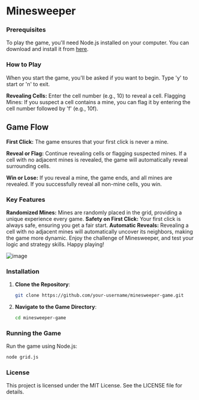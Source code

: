 # Minesweeper
### Prerequisites

To play the game, you'll need Node.js installed on your computer. You can download and install it from [here](https://nodejs.org/).

### How to Play
When you start the game, you'll be asked if you want to begin. Type 'y' to start or 'n' to exit.

**Revealing Cells:** Enter the cell number (e.g., 10) to reveal a cell.
Flagging Mines: If you suspect a cell contains a mine, you can flag it by entering the cell number followed by 'f' (e.g., 10f).
## Game Flow
**First Click:** The game ensures that your first click is never a mine.

**Reveal or Flag:** Continue revealing cells or flagging suspected mines. If a cell with no adjacent mines is revealed, the game will automatically reveal surrounding cells.

**Win or Lose:** If you reveal a mine, the game ends, and all mines are revealed. If you successfully reveal all non-mine cells, you win.

### Key Features
**Randomized Mines:** Mines are randomly placed in the grid, providing a unique experience every game.
**Safety on First Click:** Your first click is always safe, ensuring you get a fair start.
**Automatic Reveals:** Revealing a cell with no adjacent mines will automatically uncover its neighbors, making the game more dynamic.
Enjoy the challenge of Minesweeper, and test your logic and strategy skills. Happy playing!

![image](https://github.com/bntumb/minesweeper/assets/51305376/35cc1b34-b74d-4264-b48d-26d87c4c37bf)

### Installation

1. **Clone the Repository**:
    ```sh
    git clone https://github.com/your-username/minesweeper-game.git
    ```
2. **Navigate to the Game Directory**:
    ```sh
    cd minesweeper-game
    ```

### Running the Game

Run the game using Node.js:
```sh
node grid.js
```
### License
This project is licensed under the MIT License. See the LICENSE file for details.
